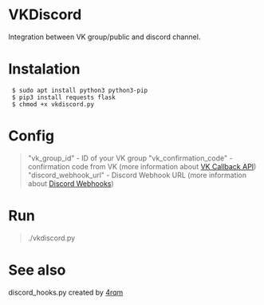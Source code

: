 # VKDiscord
Integration between VK group/public and discord channel.

# Instalation 
```
 $ sudo apt install python3 python3-pip
 $ pip3 install requests flask 
 $ chmod +x vkdiscord.py
```

# Config
 > "vk_group_id"          - ID of your VK group 
 > "vk_confirmation_code" - confirmation code from VK (more information about [VK Callback API](https://vk.com/dev/callback_api))
 > "discord_webhook_url"  - Discord Webhook URL (more information about [Discord Webhooks](https://support.discordapp.com/hc/en-us/articles/228383668-Intro-to-Webhooks))

# Run
 > ./vkdiscord.py
   
# See also
discord_hooks.py created by [4rqm](https://github.com/4rqm/dhooks)



